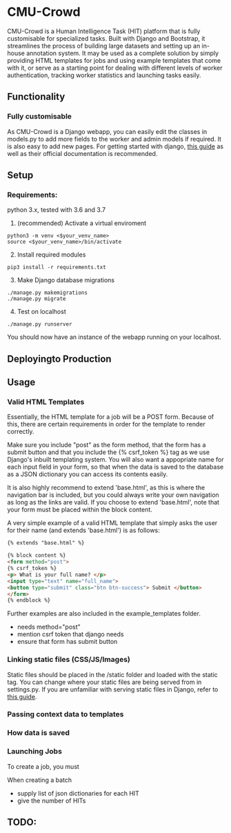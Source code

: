 # CMU-Crowd
CMU-Crowd is a Human Intelligence Task (HIT) platform that is fully customisable for specialized tasks. Built with Django and Bootstrap, it streamlines the process of building large datasets and setting up an in-house annotation system.
It may be used as a complete solution by simply providing HTML templates for jobs and using example templates that come with it, or serve as a starting point for dealing with different levels of worker authentication, tracking worker statistics and launching tasks easily.

## Functionality
### Fully customisable
As CMU-Crowd is a Django webapp, you can easily edit the classes in models.py to add more fields to the worker and admin models if required. It is also easy to add new pages. For getting started with django, [this guide](https://docs.djangoproject.com/en/2.1/intro/tutorial01/) as well as their official documentation is recommended.




## Setup

### Requirements: 
python 3.x, tested with 3.6 and 3.7

1. (recommended) Activate a virtual enviroment 
```console
python3 -m venv <$your_venv_name>
source <$your_venv_name>/bin/activate
```
2. Install required modules 
```console
pip3 install -r requirements.txt
```
3. Make Django database migrations
```console
./manage.py makemigrations
./manage.py migrate
```
4. Test on localhost 
```console
./manage.py runserver
```
You should now have an instance of the webapp running on your localhost.

## Deployingto Production


## Usage

### Valid HTML Templates
Essentially, the HTML template for a job will be a POST form. Because of this, there are certain requirements in order for the template to render correctly.

Make sure you include "post" as the form method, that the form has a submit button and that you include the {% csrf_token %} tag as we use Django's inbuilt templating system. You will also want a appopriate name for each input field in your form, so that when the data is saved to the database as a JSON dictionary you can access its contents easily.

It is also highly recommend to extend 'base.html', as this is where the navigation bar is included, but you could always write your own navigation as long as the links are valid. If you choose to extend 'base.html', note that your form must be placed within the block content. 

A very simple example of a valid HTML template that simply asks the user for their name (and extends 'base.html') is as follows:

```HTML
{% extends "base.html" %}

{% block content %}
<form method="post">
{% csrf_token %}
<p> What is your full name? </p>
<input type="text" name="full_name">
<button type="submit" class="btn btn-success"> Submit </button>
</form>
{% endblock %}
```
Further examples are also included in the example_templates folder.


- needs method="post"
- mention csrf token that django needs
- ensure that form has submit button 

### Linking static files (CSS/JS/Images)
Static files should be placed in the /static folder and loaded with the static tag. You can change where your static files are being served from in settings.py. If you are unfamiliar with serving static files in Django, refer to [this guide](https://docs.djangoproject.com/en/2.1/howto/static-files/).


### Passing context data to templates


### How data is saved

### Launching Jobs
To create a job, you must 

When creating a batch
- supply list of json dictionaries for each HIT
- give the number of HITs




## TODO:
